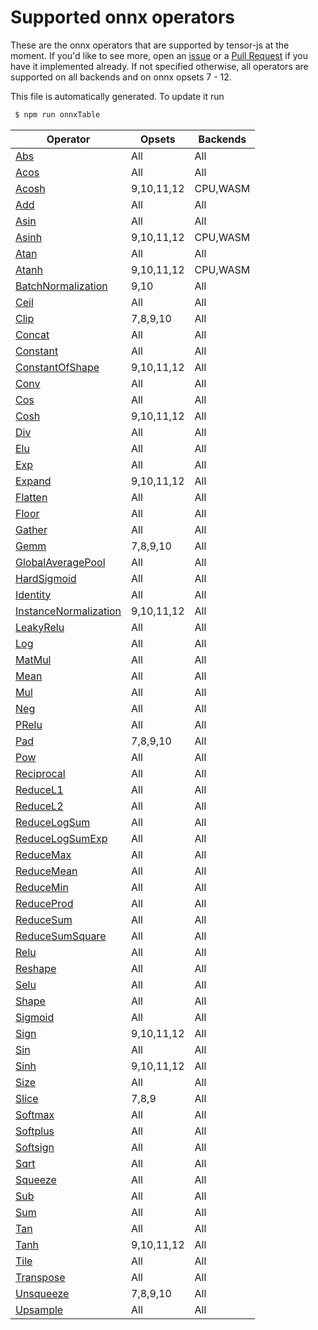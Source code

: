 
# Supported onnx operators

These are the onnx operators that are supported by tensor-js at the moment.
If you'd like to see more, open an [issue](https://github.com/Hoff97/tensorjs/issues/new)
or a [Pull Request](https://github.com/Hoff97/tensorjs/compare) if you have it implemented
already. If not specified otherwise, all operators are supported on all backends and
on onnx opsets 7 - 12.

This file is automatically generated. To update it run
```sh
 $ npm run onnxTable
```

| Operator        | Opsets           | Backends           |
| ------------- | ------------- | ------------- |
| [Abs](https://github.com/onnx/onnx/blob/master/docs/Operators.md#Abs) | All | All |
| [Acos](https://github.com/onnx/onnx/blob/master/docs/Operators.md#Acos) | All | All |
| [Acosh](https://github.com/onnx/onnx/blob/master/docs/Operators.md#Acosh) | 9,10,11,12 | CPU,WASM |
| [Add](https://github.com/onnx/onnx/blob/master/docs/Operators.md#Add) | All | All |
| [Asin](https://github.com/onnx/onnx/blob/master/docs/Operators.md#Asin) | All | All |
| [Asinh](https://github.com/onnx/onnx/blob/master/docs/Operators.md#Asinh) | 9,10,11,12 | CPU,WASM |
| [Atan](https://github.com/onnx/onnx/blob/master/docs/Operators.md#Atan) | All | All |
| [Atanh](https://github.com/onnx/onnx/blob/master/docs/Operators.md#Atanh) | 9,10,11,12 | CPU,WASM |
| [BatchNormalization](https://github.com/onnx/onnx/blob/master/docs/Operators.md#BatchNormalization) | 9,10 | All |
| [Ceil](https://github.com/onnx/onnx/blob/master/docs/Operators.md#Ceil) | All | All |
| [Clip](https://github.com/onnx/onnx/blob/master/docs/Operators.md#Clip) | 7,8,9,10 | All |
| [Concat](https://github.com/onnx/onnx/blob/master/docs/Operators.md#Concat) | All | All |
| [Constant](https://github.com/onnx/onnx/blob/master/docs/Operators.md#Constant) | All | All |
| [ConstantOfShape](https://github.com/onnx/onnx/blob/master/docs/Operators.md#ConstantOfShape) | 9,10,11,12 | All |
| [Conv](https://github.com/onnx/onnx/blob/master/docs/Operators.md#Conv) | All | All |
| [Cos](https://github.com/onnx/onnx/blob/master/docs/Operators.md#Cos) | All | All |
| [Cosh](https://github.com/onnx/onnx/blob/master/docs/Operators.md#Cosh) | 9,10,11,12 | All |
| [Div](https://github.com/onnx/onnx/blob/master/docs/Operators.md#Div) | All | All |
| [Elu](https://github.com/onnx/onnx/blob/master/docs/Operators.md#Elu) | All | All |
| [Exp](https://github.com/onnx/onnx/blob/master/docs/Operators.md#Exp) | All | All |
| [Expand](https://github.com/onnx/onnx/blob/master/docs/Operators.md#Expand) | 9,10,11,12 | All |
| [Flatten](https://github.com/onnx/onnx/blob/master/docs/Operators.md#Flatten) | All | All |
| [Floor](https://github.com/onnx/onnx/blob/master/docs/Operators.md#Floor) | All | All |
| [Gather](https://github.com/onnx/onnx/blob/master/docs/Operators.md#Gather) | All | All |
| [Gemm](https://github.com/onnx/onnx/blob/master/docs/Operators.md#Gemm) | 7,8,9,10 | All |
| [GlobalAveragePool](https://github.com/onnx/onnx/blob/master/docs/Operators.md#GlobalAveragePool) | All | All |
| [HardSigmoid](https://github.com/onnx/onnx/blob/master/docs/Operators.md#HardSigmoid) | All | All |
| [Identity](https://github.com/onnx/onnx/blob/master/docs/Operators.md#Identity) | All | All |
| [InstanceNormalization](https://github.com/onnx/onnx/blob/master/docs/Operators.md#InstanceNormalization) | 9,10,11,12 | All |
| [LeakyRelu](https://github.com/onnx/onnx/blob/master/docs/Operators.md#LeakyRelu) | All | All |
| [Log](https://github.com/onnx/onnx/blob/master/docs/Operators.md#Log) | All | All |
| [MatMul](https://github.com/onnx/onnx/blob/master/docs/Operators.md#MatMul) | All | All |
| [Mean](https://github.com/onnx/onnx/blob/master/docs/Operators.md#Mean) | All | All |
| [Mul](https://github.com/onnx/onnx/blob/master/docs/Operators.md#Mul) | All | All |
| [Neg](https://github.com/onnx/onnx/blob/master/docs/Operators.md#Neg) | All | All |
| [PRelu](https://github.com/onnx/onnx/blob/master/docs/Operators.md#PRelu) | All | All |
| [Pad](https://github.com/onnx/onnx/blob/master/docs/Operators.md#Pad) | 7,8,9,10 | All |
| [Pow](https://github.com/onnx/onnx/blob/master/docs/Operators.md#Pow) | All | All |
| [Reciprocal](https://github.com/onnx/onnx/blob/master/docs/Operators.md#Reciprocal) | All | All |
| [ReduceL1](https://github.com/onnx/onnx/blob/master/docs/Operators.md#ReduceL1) | All | All |
| [ReduceL2](https://github.com/onnx/onnx/blob/master/docs/Operators.md#ReduceL2) | All | All |
| [ReduceLogSum](https://github.com/onnx/onnx/blob/master/docs/Operators.md#ReduceLogSum) | All | All |
| [ReduceLogSumExp](https://github.com/onnx/onnx/blob/master/docs/Operators.md#ReduceLogSumExp) | All | All |
| [ReduceMax](https://github.com/onnx/onnx/blob/master/docs/Operators.md#ReduceMax) | All | All |
| [ReduceMean](https://github.com/onnx/onnx/blob/master/docs/Operators.md#ReduceMean) | All | All |
| [ReduceMin](https://github.com/onnx/onnx/blob/master/docs/Operators.md#ReduceMin) | All | All |
| [ReduceProd](https://github.com/onnx/onnx/blob/master/docs/Operators.md#ReduceProd) | All | All |
| [ReduceSum](https://github.com/onnx/onnx/blob/master/docs/Operators.md#ReduceSum) | All | All |
| [ReduceSumSquare](https://github.com/onnx/onnx/blob/master/docs/Operators.md#ReduceSumSquare) | All | All |
| [Relu](https://github.com/onnx/onnx/blob/master/docs/Operators.md#Relu) | All | All |
| [Reshape](https://github.com/onnx/onnx/blob/master/docs/Operators.md#Reshape) | All | All |
| [Selu](https://github.com/onnx/onnx/blob/master/docs/Operators.md#Selu) | All | All |
| [Shape](https://github.com/onnx/onnx/blob/master/docs/Operators.md#Shape) | All | All |
| [Sigmoid](https://github.com/onnx/onnx/blob/master/docs/Operators.md#Sigmoid) | All | All |
| [Sign](https://github.com/onnx/onnx/blob/master/docs/Operators.md#Sign) | 9,10,11,12 | All |
| [Sin](https://github.com/onnx/onnx/blob/master/docs/Operators.md#Sin) | All | All |
| [Sinh](https://github.com/onnx/onnx/blob/master/docs/Operators.md#Sinh) | 9,10,11,12 | All |
| [Size](https://github.com/onnx/onnx/blob/master/docs/Operators.md#Size) | All | All |
| [Slice](https://github.com/onnx/onnx/blob/master/docs/Operators.md#Slice) | 7,8,9 | All |
| [Softmax](https://github.com/onnx/onnx/blob/master/docs/Operators.md#Softmax) | All | All |
| [Softplus](https://github.com/onnx/onnx/blob/master/docs/Operators.md#Softplus) | All | All |
| [Softsign](https://github.com/onnx/onnx/blob/master/docs/Operators.md#Softsign) | All | All |
| [Sqrt](https://github.com/onnx/onnx/blob/master/docs/Operators.md#Sqrt) | All | All |
| [Squeeze](https://github.com/onnx/onnx/blob/master/docs/Operators.md#Squeeze) | All | All |
| [Sub](https://github.com/onnx/onnx/blob/master/docs/Operators.md#Sub) | All | All |
| [Sum](https://github.com/onnx/onnx/blob/master/docs/Operators.md#Sum) | All | All |
| [Tan](https://github.com/onnx/onnx/blob/master/docs/Operators.md#Tan) | All | All |
| [Tanh](https://github.com/onnx/onnx/blob/master/docs/Operators.md#Tanh) | 9,10,11,12 | All |
| [Tile](https://github.com/onnx/onnx/blob/master/docs/Operators.md#Tile) | All | All |
| [Transpose](https://github.com/onnx/onnx/blob/master/docs/Operators.md#Transpose) | All | All |
| [Unsqueeze](https://github.com/onnx/onnx/blob/master/docs/Operators.md#Unsqueeze) | 7,8,9,10 | All |
| [Upsample](https://github.com/onnx/onnx/blob/master/docs/Operators.md#Upsample) | All | All |
